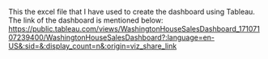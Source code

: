 This the excel file that I have used to create the dashboard using Tableau.
The link of the dashboard is mentioned below:
https://public.tableau.com/views/WashingtonHouseSalesDashboard_17107107239400/WashingtonHouseSalesDashboard?:language=en-US&:sid=&:display_count=n&:origin=viz_share_link
